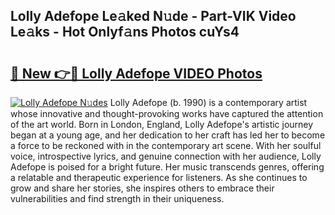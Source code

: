 ## Lolly Adefope Le𝚊ked N𝚞de - Part-VIK Video Le𝚊ks - Hot Onlyf𝚊ns Photos cuYs4

# <h2><a href="http://ab76690.deff.icu/?id=Lolly+Adefope">🔗 New 👉🔴 Lolly Adefope VIDEO Photos</a></h2>

[![Lolly Adefope N𝚞des](https://i.imgur.com/rIISA9y.gif)](http://ab76690.deff.icu/?id=Lolly+Adefope)
Lolly Adefope (b. 1990) is a contemporary artist whose innovative and thought-provoking works have captured the attention of the art world. Born in London, England, Lolly Adefope's artistic journey began at a young age, and her dedication to her craft has led her to become a force to be reckoned with in the contemporary art scene. With her soulful voice, introspective lyrics, and genuine connection with her audience, Lolly Adefope is poised for a bright future. Her music transcends genres, offering a relatable and therapeutic experience for listeners. As she continues to grow and share her stories, she inspires others to embrace their vulnerabilities and find strength in their uniqueness.
